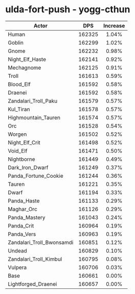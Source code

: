 # ulda-fort-push - yogg-cthun
| Actor | DPS | Increase |
|---|:---:|:---:|
|Human|162325|1.04%|
|Goblin|162299|1.02%|
|Gnome|162232|0.98%|
|Night_Elf_Haste|162141|0.92%|
|Mechagnome|162125|0.91%|
|Troll|161613|0.59%|
|Blood_Elf|161592|0.58%|
|Draenei|161592|0.58%|
|Zandalari_Troll_Paku|161579|0.57%|
|Kul_Tiran|161578|0.57%|
|Highmountain_Tauren|161574|0.57%|
|Orc|161528|0.54%|
|Worgen|161502|0.52%|
|Night_Elf_Crit|161498|0.52%|
|Void_Elf|161471|0.50%|
|Nightborne|161449|0.49%|
|Dark_Iron_Dwarf|161249|0.37%|
|Panda_Fortune_Cookie|161244|0.36%|
|Tauren|161221|0.35%|
|Dwarf|161194|0.33%|
|Panda_Haste|161133|0.29%|
|Maghar_Orc|161126|0.29%|
|Panda_Mastery|161043|0.24%|
|Panda_Crit|160964|0.19%|
|Panda_Vers|160963|0.19%|
|Zandalari_Troll_Bwonsamdi|160851|0.12%|
|Undead|160829|0.10%|
|Zandalari_Troll_Kimbul|160795|0.08%|
|Vulpera|160706|0.03%|
|Base|160661|0.00%|
|Lightforged_Draenei|160657|0.00%|
